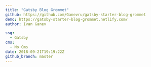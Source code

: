 ```yaml
---
title: "Gatsby Blog Grommet"
github: https://github.com/Ganevru/gatsby-starter-blog-grommet
demo: https://gatsby-starter-blog-grommet.netlify.com/
author: Ivan Ganev

ssg:
  - Gatsby
cms:
  - No Cms
date: 2018-09-21T19:19:22Z
github_branch: master
---
```

